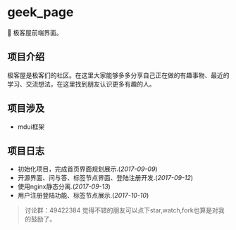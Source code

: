 # geek_page
:triangular_flag_on_post: 极客屋前端界面。

## 项目介绍

极客屋是极客们的社区。在这里大家能够多多分享自己正在做的有趣事物、最近的学习、交流想法，在这里找到朋友认识更多有趣的人。

## 项目涉及
- mdui框架


## 项目日志

- 初始化项目，完成首页界面规划展示.(*2017-09-09*)
- 开源界面、问与答、标签节点界面、登陆注册开发.(*2017-09-12*)
- 使用nginx静态分离.(*2017-09-13*)
- 用户注册登陆功能、标签节点展示.(*2017-10-10*)

> 讨论群：49422384
> 觉得不错的朋友可以点下star,watch,fork也算是对我的鼓励了。